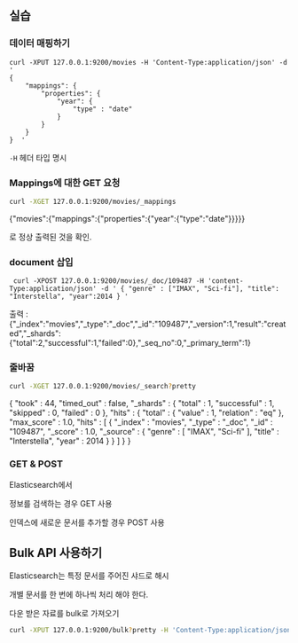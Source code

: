 ## 실습


### 데이터 매핑하기

```
curl -XPUT 127.0.0.1:9200/movies -H 'Content-Type:application/json' -d '
{                    
    "mappings": {
        "properties": {
            "year": { 
                "type" : "date"    
            }
        } 
    } 
}  '
```

`-H` 헤더 타입 명시

### Mappings에 대한 GET 요청

``` bash 
curl -XGET 127.0.0.1:9200/movies/_mappings
```

{"movies":{"mappings":{"properties":{"year":{"type":"date"}}}}} 

로 정상 출력된 것을 확인.

### document 삽입


```
 curl -XPOST 127.0.0.1:9200/movies/_doc/109487 -H 'content-Type:application/json' -d ' { "genre" : ["IMAX", "Sci-fi"], "title": "Interstella", "year":2014 } '
```

출력 : {"_index":"movies","_type":"_doc","_id":"109487","_version":1,"result":"created","_shards":{"total":2,"successful":1,"failed":0},"_seq_no":0,"_primary_term":1}


### 줄바꿈

``` bash
curl -XGET 127.0.0.1:9200/movies/_search?pretty
```

{
  "took" : 44,
  "timed_out" : false,
  "_shards" : {
    "total" : 1,
    "successful" : 1,
    "skipped" : 0,
    "failed" : 0
  },
  "hits" : {
    "total" : {
      "value" : 1,
      "relation" : "eq"
    },
    "max_score" : 1.0,
    "hits" : [
      {
        "_index" : "movies",
        "_type" : "_doc",
        "_id" : "109487",
        "_score" : 1.0,
        "_source" : {
          "genre" : [
            "IMAX",
            "Sci-fi"
          ],
          "title" : "Interstella",
          "year" : 2014
        }
      }
    ]
  }
}


### GET & POST

Elasticsearch에서

정보를 검색하는 경우 GET 사용

인덱스에 새로운 문서를 추가할 경우 POST 사용


## Bulk API 사용하기

Elasticsearch는 특정 문서를 주어진 샤드로 해시

개별 문서를 한 번에 하나씩 처리 해야 한다.

다운 받은 자료를 bulk로 가져오기

``` bash
curl -XPUT 127.0.0.1:9200/bulk?pretty -H 'Content-Type:application/json' --data-binary @movies.json
```